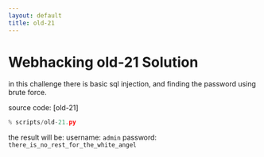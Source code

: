 ```yaml
---
layout: default
title: old-21
---
```


# Webhacking old-21 Solution

in this challenge there is basic sql injection, and finding the password using brute force.

source code: [old-21]
```python
% scripts/old-21.py
```


the result will be:
username: `admin`
password: `there_is_no_rest_for_the_white_angel`